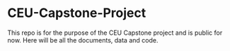 # CEU-Capstone-Project

This repo is for the purpose of the CEU Capstone project and is public for now. Here will be all the documents, data and code.
